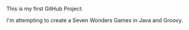 This is my first GitHub Project.

I'm attempting to create a Seven Wonders Games in Java and Groovy.
